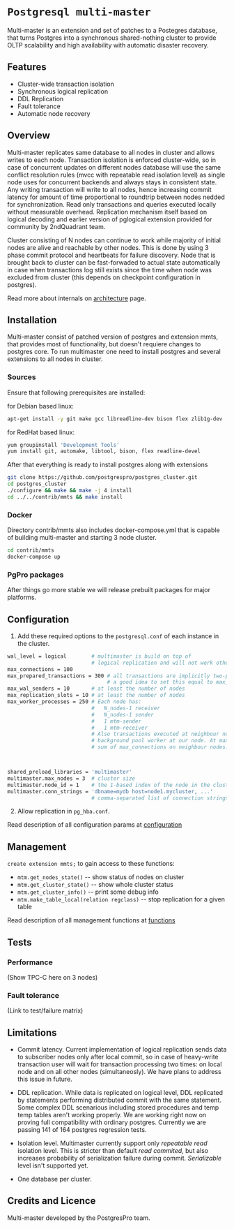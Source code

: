 # `Postgresql multi-master`

Multi-master is an extension and set of patches to a Postegres database, that turns Postgres into a 
synchronous shared-nothing cluster to provide OLTP scalability and high availability with automatic
disaster recovery.

## Features

* Cluster-wide transaction isolation
* Synchronous logical replication
* DDL Replication
* Fault tolerance
* Automatic node recovery

## Overview

Multi-master replicates same database to all nodes in cluster and allows writes to each node. Transaction
isolation is enforced cluster-wide, so in case of concurrent updates on different nodes database will use the
same conflict resolution rules (mvcc with repeatable read isolation level) as single node uses for concurrent
backends and always stays in consistent state. Any writing transaction will write to all nodes, hence increasing
commit latency for amount of time proportional to roundtrip between nodes nedded for synchronization. Read only
transactions and queries executed locally without measurable overhead. Replication mechanism itself based on
logical decoding and earlier version of pglogical extension provided for community by 2ndQuadrant team.

Cluster consisting of N nodes can continue to work while majority of initial nodes are alive and reachable by
other nodes. This is done by using 3 phase commit protocol and heartbeats for failure discovery. Node that is
brought back to cluster can be fast-forwaded to actual state automatically in case when transactions log still
exists since the time when node was excluded from cluster (this depends on checkpoint configuration in postgres).

Read more about internals on [architecture](/contrib/mmts/doc/architecture.md) page.



## Installation

Multi-master consist of patched version of postgres and extension mmts, that provides most of functionality, but
doesn't requiere changes to postgres core. To run multimaster one need to install postgres and several extensions
to all nodes in cluster.

### Sources

Ensure that following prerequisites are installed: 

for Debian based linux:

```sh
apt-get install -y git make gcc libreadline-dev bison flex zlib1g-dev
```

for RedHat based linux:

```sh
yum groupinstall 'Development Tools'
yum install git, automake, libtool, bison, flex readline-devel
```

After that everything is ready to install postgres along with extensions

```sh
git clone https://github.com/postgrespro/postgres_cluster.git
cd postgres_cluster
./configure && make && make -j 4 install
cd ../../contrib/mmts && make install
```

### Docker

Directory contrib/mmts also includes docker-compose.yml that is capable of building multi-master and starting 
3 node cluster.

```sh
cd contrib/mmts
docker-compose up
```

### PgPro packages

After things go more stable we will release prebuilt packages for major platforms.

## Configuration

1. Add these required options to the `postgresql.conf` of each instance in the cluster.
 ```sh
 wal_level = logical        # multimaster is build on top of
                            # logical replication and will not work otherwise
 max_connections = 100
 max_prepared_transactions = 300 # all transactions are implicitly two-phase, so that's
                                 # a good idea to set this equal to max_connections*N_nodes.
 max_wal_senders = 10       # at least the number of nodes
 max_replication_slots = 10 # at least the number of nodes
 max_worker_processes = 250 # Each node has:
                            #   N_nodes-1 receiver
                            #   N_nodes-1 sender
                            #   1 mtm-sender
                            #   1 mtm-receiver
                            # Also transactions executed at neighbour nodes can cause spawn of
                            # background pool worker at our node. At max this will be equal to
                            # sum of max_connections on neighbour nodes.



 shared_preload_libraries = 'multimaster'
 multimaster.max_nodes = 3  # cluster size
 multimaster.node_id = 1    # the 1-based index of the node in the cluster
 multimaster.conn_strings = 'dbname=mydb host=node1.mycluster, ...'
                            # comma-separated list of connection strings to neighbour nodes.
```
2. Allow replication in `pg_hba.conf`.

Read description of all configuration params at [configuration](/contrib/mmts/doc/configuration.md)

## Management

`create extension mmts;` to gain access to these functions:

* `mtm.get_nodes_state()` -- show status of nodes on cluster
* `mtm.get_cluster_state()` -- show whole cluster status
* `mtm.get_cluster_info()` -- print some debug info
* `mtm.make_table_local(relation regclass)` -- stop replication for a given table

Read description of all management functions at [functions](/contrib/mmts/doc/functions.md)



## Tests

### Performance

(Show TPC-C here on 3 nodes)

### Fault tolerance

(Link to test/failure matrix)


## Limitations

* Commit latency.
Current implementation of logical replication sends data to subscriber nodes only after local commit, so in case of
heavy-write transaction user will wait for transaction processing two times: on local node and on all other nodes
(simultaneosly). We have plans to address this issue in future.

* DDL replication.
While data is replicated on logical level, DDL replicated by statements performing distributed commit with the same
statement. Some complex DDL scenarious including stored procedures and temp temp tables aren't working properly. We
are working right now on proving full compatibility with ordinary postgres. Currently we are passing 141 of 164
postgres regression tests.

* Isolation level.
Multimaster currently support only _repeatable_ _read_ isolation level. This is stricter than default _read_ _commited_,
but also increases probability of serialization failure during commit. _Serializable_ level isn't supported yet.

* One database per cluster.



## Credits and Licence

Multi-master developed by the PostgresPro team.
